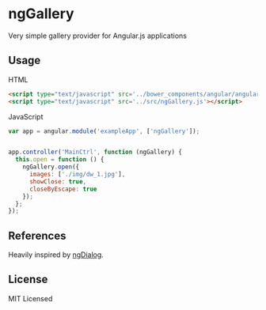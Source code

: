 ngGallery
=========

Very simple gallery provider for Angular.js applications

## Usage
HTML
```html
<script type="text/javascript" src='../bower_components/angular/angular.min.js'></script>
<script type="text/javascript" src='../src/ngGallery.js'></script>
```
JavaScript
```javascript
var app = angular.module('exampleApp', ['ngGallery']);


app.controller('MainCtrl', function (ngGallery) {
  this.open = function () {
    ngGallery.open({ 
      images: ['./img/dw_1.jpg'],
      showClose: true,
      closeByEscape: true
    });
  };
});
```

## References

Heavily inspired by [ngDialog](https://github.com/likeastore/ngDialog).

## License

MIT Licensed
